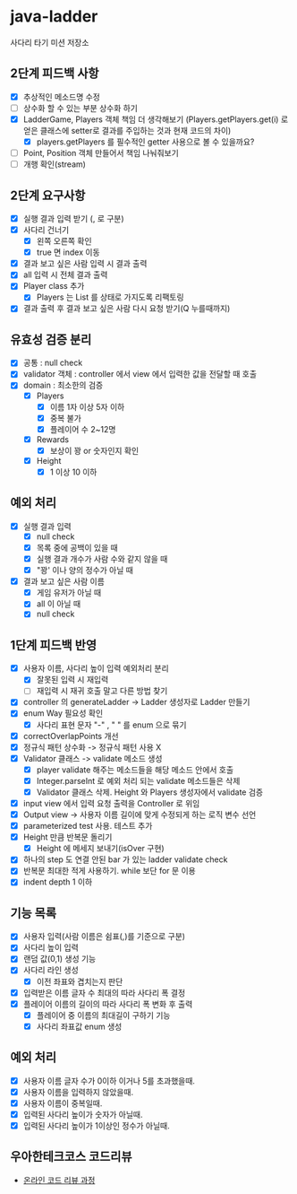 # java-ladder

사다리 타기 미션 저장소

## 2단계 피드백 사항
- [x] 추상적인 메소드명 수정
- [ ] 상수화 할 수 있는 부분 상수화 하기
- [x] LadderGame, Players 객체 책임 더 생각해보기
  (Players.getPlayers.get(i) 로 얻은 클래스에 setter로 결과를 주입하는 것과 현재 코드의 차이)
  - [x] players.getPlayers 를 필수적인 getter 사용으로 볼 수 있을까요?
- [ ] Point, Position 객체 만들어서 책임 나눠줘보기
- [ ] 개행 확인(stream)

## 2단계 요구사항

- [x] 실행 결과 입력 받기 (, 로 구분)
- [x] 사다리 건너기
    - [x] 왼쪽 오른쪽 확인
    - [x] true 면 index 이동
- [x] 결과 보고 싶은 사람 입력 시 결과 출력
- [x] all 입력 시 전체 결과 출력
- [x] Player class 추가
    - [x] Players 는 List<Player> 를 상태로 가지도록 리팩토링
- [x] 결과 출력 후 결과 보고 싶은 사람 다시 요청 받기(Q 누를때까지)

## 유효성 검증 분리

- [x] 공통 : null check
- [x] validator 객체 : controller 에서 view 에서 입력한 값을 전달할 때 호출
- [x] domain : 최소한의 검증
    - [x] Players
        - [x] 이름 1자 이상 5자 이하
        - [x] 중복 불가
        - [x] 플레이어 수 2~12명
    - [x] Rewards
        - [x] 보상이 꽝 or 숫자인지 확인
    - [x] Height
        - [x] 1 이상 10 이하
 
## 예외 처리

- [x] 실행 결과 입력
    - [x] null check
    - [x] 목록 중에 공백이 있을 때
    - [x] 실행 결과 개수가 사람 수와 같지 않을 때
    - [x] "꽝' 이나 양의 정수가 아닐 때
- [x] 결과 보고 싶은 사람 이름
    - [x] 게임 유저가 아닐 때
    - [x] all 이 아닐 때
    - [x] null check

## 1단계 피드백 반영

- [x] 사용자 이름, 사다리 높이 입력 예외처리 분리
    - [x] 잘못된 입력 시 재입력
    - [ ] 재입력 시 재귀 호출 말고 다른 방법 찾기
- [x] controller 의 generateLadder -> Ladder 생성자로 Ladder 만들기
- [x] enum Way 필요성 확인
    - [x] 사다리 표현 문자 "-" , " " 를 enum 으로 묶기
- [x] correctOverlapPoints 개선
- [x] 정규식 패턴 상수화 -> 정규식 패턴 사용 X
- [x] Validator 클래스 -> validate 메소드 생성
    - [x] player validate 해주는 메소드들을 해당 메소드 안에서 호출
    - [x] Integer.parseInt 로 예외 처리 되는 validate 메소드들은 삭제
    - [x] Validator 클래스 삭제. Height 와 Players 생성자에서 validate 검증
- [x] input view 에서 입력 요청 출력을 Controller 로 위임
- [x] Output view -> 사용자 이름 길이에 맞게 수정되게 하는 로직 변수 선언
- [x] parameterized test 사용. 테스트 추가
- [x] Height 만큼 반복문 돌리기
    - [x] Height 에 메세지 보내기(isOver 구현)
- [x] 하나의 step 도 연결 안된 bar 가 있는 ladder validate check
- [x] 반복문 최대한 적게 사용하기. while 보단 for 문 이용
- [x] indent depth 1 이하

## 기능 목록

- [x] 사용자 입력(사람 이름은 쉼표(,)를 기준으로 구분)
- [x] 사다리 높이 입력
- [x] 랜덤 값(0,1) 생성 기능
- [x] 사다리 라인 생성
    - [x] 이전 좌표와 겹치는지 판단
- [x] 입력받은 이름 글자 수 최대의 따라 사다리 폭 결정
- [x] 플레이어 이름의 길이의 따라 사다리 폭 변화 후 출력
    - [x] 플레이어 중 이름의 최대길이 구하기 기능
    - [x] 사다리 좌표값 enum 생성

## 예외 처리

- [x] 사용자 이름 글자 수가 0이하 이거나 5를 초과했을때.
- [x] 사용자 이름을 입력하지 않았을때.
- [x] 사용자 이름이 중복일때.
- [x] 입력된 사다리 높이가 숫자가 아닐때.
- [x] 입력된 사다리 높이가 1이상인 정수가 아닐때.

## 우아한테크코스 코드리뷰

- [온라인 코드 리뷰 과정](https://github.com/woowacourse/woowacourse-docs/blob/master/maincourse/README.md)

